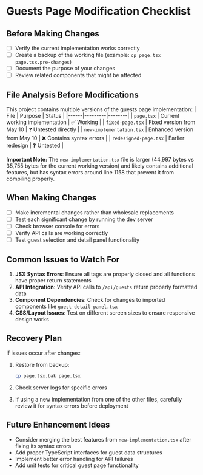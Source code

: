 # Guests Page Modification Checklist

## Before Making Changes

- [ ] Verify the current implementation works correctly
- [ ] Create a backup of the working file (example: `cp page.tsx page.tsx.pre-changes`)
- [ ] Document the purpose of your changes
- [ ] Review related components that might be affected

## File Analysis Before Modifications

This project contains multiple versions of the guests page implementation:
| File | Purpose | Status |
|------|---------|--------|
| `page.tsx` | Current working implementation | ✅ Working |
| `fixed-page.tsx` | Fixed version from May 10 | ❓ Untested directly |
| `new-implementation.tsx` | Enhanced version from May 10 | ❌ Contains syntax errors |
| `redesigned-page.tsx` | Earlier redesign | ❓ Untested |

**Important Note:** The `new-implementation.tsx` file is larger (44,997 bytes vs 35,755 bytes for the current working version) and likely contains additional features, but has syntax errors around line 1158 that prevent it from compiling properly.

## When Making Changes

- [ ] Make incremental changes rather than wholesale replacements
- [ ] Test each significant change by running the dev server
- [ ] Check browser console for errors
- [ ] Verify API calls are working correctly
- [ ] Test guest selection and detail panel functionality

## Common Issues to Watch For

1. **JSX Syntax Errors**: Ensure all tags are properly closed and all functions have proper return statements
2. **API Integration**: Verify API calls to `/api/guests` return properly formatted data
3. **Component Dependencies**: Check for changes to imported components like `guest-detail-panel.tsx`
4. **CSS/Layout Issues**: Test on different screen sizes to ensure responsive design works

## Recovery Plan

If issues occur after changes:

1. Restore from backup:
   ```bash
   cp page.tsx.bak page.tsx
   ```

2. Check server logs for specific errors

3. If using a new implementation from one of the other files, carefully review it for syntax errors before deployment

## Future Enhancement Ideas

- Consider merging the best features from `new-implementation.tsx` after fixing its syntax errors
- Add proper TypeScript interfaces for guest data structures
- Implement better error handling for API failures
- Add unit tests for critical guest page functionality